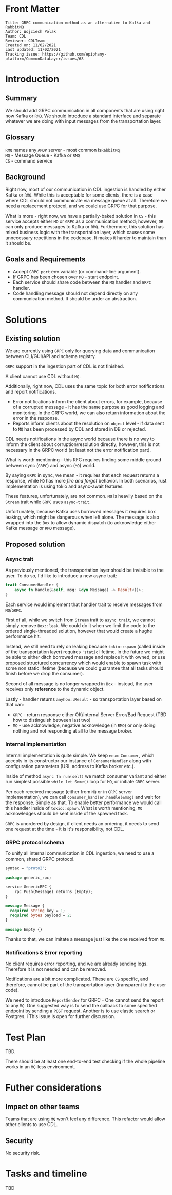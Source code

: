 # Front Matter

```
Title: GRPC communication method as an alternative to Kafka and RabbitMQ
Author: Wojciech Polak
Team: CDL
Reviewer: CDLTeam
Created on: 11/02/2021
Last updated: 11/02/2021
Tracking issue: https://github.com/epiphany-platform/CommonDataLayer/issues/68
```

# Introduction
## Summary

We should add GRPC communication in all components that are using right now Kafka or `RMQ`. We should introduce a standard interface and separate whatever we are doing with input messages from the transportation layer.

## Glossary

`RMQ` names any `AMQP` server - most common is`RabbitMq` \
`MQ` - Message Queue - Kafka or `RMQ` \
`CS` - command service

## Background

Right now, most of our communication in CDL ingestion is handled by either Kafka or `RMQ`. While this is acceptable for some clients, there is a case where CDL should not communicate via message queue at all. Therefore we need a replacement protocol, and we could use GRPC for that purpose.

What is more - right now, we have a partially-baked solution in `CS` - this service accepts either `MQ` or `GRPC` as a communication method; however, `DR` can only produce messages to Kafka or `RMQ`. Furthermore, this solution has mixed business logic with the transportation layer, which causes some unnecessary repetitions in the codebase. It makes it harder to maintain than it should be.

## Goals and Requirements
* Accept `GRPC port` env variable (or command-line argument).
* If GRPC has been chosen over `MQ` - start endpoint.
* Each service should share code between the `MQ` handler and `GRPC` handler.
* Code handling message should not depend directly on any communication method. It should be under an abstraction.

# Solutions
## Existing solution

We are currently using `GRPC` only for querying data and communication between CLI/GUI/API and schema registry.

`GRPC` support in the ingestion part of CDL is not finished.

A client cannot use CDL without `MQ`.

Additionally, right now, CDL uses the same topic for both error notifications and report notifications.
* Error notifications inform the client about errors, for example, because of a corrupted message - it has the same purpose as good logging and monitoring. In the GRPC world, we can also return information about the error in the response.
* Reports inform clients about the resolution on `object` level - if data sent to `MQ` has been processed by CDL and stored in DB or rejected.

CDL needs notifications in the async world because there is no way to inform the client about corruption/resolution directly; however, this is not necessary in the GRPC world (at least not the error notification part).

What is worth mentioning - this RFC requires finding some middle ground between sync (`GRPC`) and async (`MQ`) world. 

By saying `GRPC` in sync, we mean - it requires that each request returns a response, while `MQ` has more *fire and forget* behavior. In both scenarios, rust implementation is using tokio and async-await features.

These features, unfortunately, are not common.
`MQ` is heavily based on the `Stream` trait while `GRPC` uses `async-trait`.

Unfortunately, because Kafka uses borrowed messages it requires box leaking, which might be dangerous when left alone. The message is also wrapped into the `Box` to allow dynamic dispatch (to acknowledge either Kafka message or `RMQ` message).

## Proposed solution

### Async trait
As previously mentioned, the transportation layer should be invisible to the user. To do so, I'd like to introduce a new async trait:
```rust
trait ConsumerHandler {
    async fn handle(&self, msg: &dyn Message) -> Result<()>;
}
```

Each service would implement that handler trait to receive messages from `MQ`/`GRPC`.

First of all, while we switch from `Stream` trait to `async trait`, we cannot simply remove `Box::leak`. We could do it when we limit the code to the ordered single-threaded solution, however that would create a hughe performance hit.

Instead, we still need to rely on leaking because `tokio::spawn` (called inside of the transportation layer) requires `'static` lifetime. In the future we might be able to either ditch borrowed message and replace it with owned, or use proposed structured concurrency which would enable to spawn task with some non static lifetime (because we could guarantee that all tasks should finish before we drop the consumer).

Second of all message is no longer wrapped in `Box` - instead, the user receives only **reference** to the dynamic object.

Lastly - handler returns `anyhow::Result` - so transportation layer based on that can:
* `GRPC` - return response either OK/Internal Server Error/Bad Request (TBD how to distinguish between last two)
* `MQ` - use acknowledge, negative acknowledge (in `RMQ`) or only doing nothing and not responding at all to the message broker.

### Internal implementation
Internal implementation is quite simple. We keep `enum Consumer`, which accepts in its constructor our instance of `ConsumerHandler` along with configuration parameters (URL address to Kafka broker etc.).

Inside of method `async fn run(self)` we match consumer variant and either run simplest possible `while let Some()` loop for `MQ`, or initiate `GRPC` server.

Per each received message (either from `MQ` or in `GRPC` server implementation), we can call `consumer_handler.handle(&msg)` and wait for the response. Simple as that.
To enable better performance we would call this handler inside of `tokio::spawn`. What is worth mentioning, `MQ` acknowledges should be sent inside of the spawned task.

`GRPC` is unordered by design, if client needs an ordering, it needs to send one request at the time - it is it's responsibility, not CDL.

### GRPC protocol schema

To unify all internal communication in CDL ingestion, we need to use a common, shared GRPC protocol.
```proto
syntax = "proto2";

package generic_rpc;

service GenericRPC {
    rpc Push(Message) returns (Empty);
}

message Message {
  required string key = 1;
  required bytes payload = 2;
}

message Empty {}
```
Thanks to that, we can imitate a message just like the one received from `MQ`.

### Notifications & Error reporting

No client requires error reporting, and we are already sending logs. Therefore it is not needed and can be removed.

Notifications are a bit more complicated. These are `CS` specific, and therefore, cannot be part of the transportation layer (transparent to the user code).

We need to introduce `ReportSender` for GRPC - One cannot send the report to any `MQ`. One suggested way is to send the callback to some specified endpoint by sending a `POST` request. Another is to use elastic search or Postgres.
i
This issue is open for further discussion.

# Test Plan

TBD.

There should be at least one end-to-end test checking if the whole pipeline works in an `MQ`-less environment.

# Futher considerations
## Impact on other teams

Teams that are using `MQ` won't feel any difference. This refactor would allow other clients to use CDL.

## Security

No security risk.

# Tasks and timeline

TBD
